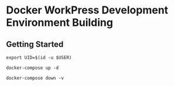 # Docker WorkPress Development Environment Building

## Getting Started
```
export UID=$(id -u $USER)

docker-compose up -d

docker-compose down -v
```
